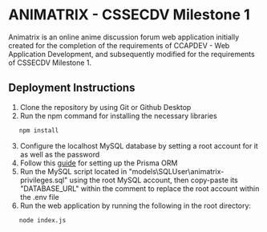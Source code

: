 # ANIMATRIX - CSSECDV Milestone 1

Animatrix is an online anime discussion forum web application initially created for the completion of the requirements of CCAPDEV - Web Application Development, and subsequently modified for the requirements of CSSECDV Milestone 1.

## Deployment Instructions

1. Clone the repository by using Git or Github Desktop
2. Run the npm command for installing the necessary libraries 
```bash
   npm install
```
3. Configure the localhost MySQL database by setting a root account for it as well as the password
4. Follow this [guide](https://www.prisma.io/docs/getting-started/setup-prisma/start-from-scratch/relational-databases-typescript-postgresql) for setting up the Prisma ORM
5. Run the MySQL script located in "models\SQLUser\animatrix-privileges.sql" using the root MySQL account, then copy-paste its "DATABASE_URL" within the comment to replace the root account within the .env file
6. Run the web application by running the following in the root directory:
```bash
   node index.js
```
